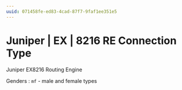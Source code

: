 ```yaml
---
uuid: 071458fe-ed83-4cad-87f7-9faf1ee351e5
---
```

# Juniper | EX | 8216 RE Connection Type

Juniper EX8216 Routing Engine

Genders
: `mf` - male and female types
